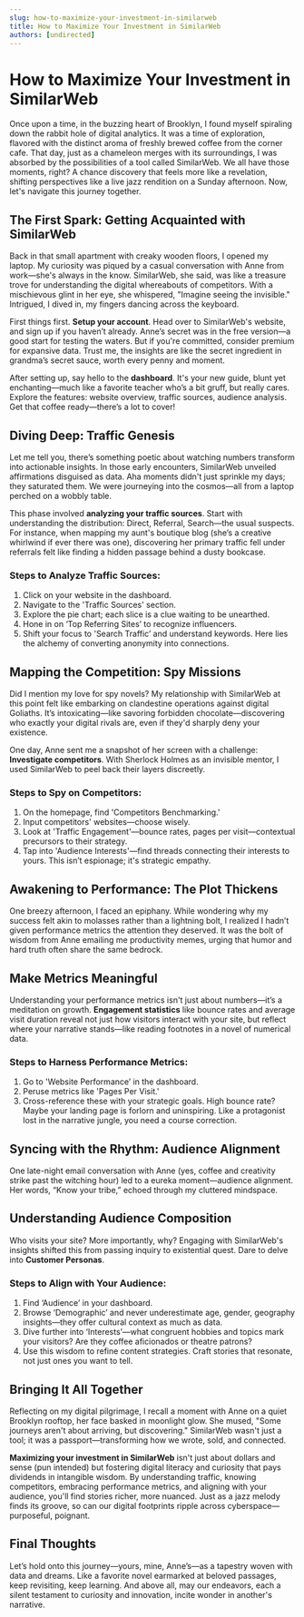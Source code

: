 ```yaml
---
slug: how-to-maximize-your-investment-in-similarweb
title: How to Maximize Your Investment in SimilarWeb
authors: [undirected]
---
```



# How to Maximize Your Investment in SimilarWeb

Once upon a time, in the buzzing heart of Brooklyn, I found myself spiraling down the rabbit hole of digital analytics. It was a time of exploration, flavored with the distinct aroma of freshly brewed coffee from the corner cafe. That day, just as a chameleon merges with its surroundings, I was absorbed by the possibilities of a tool called SimilarWeb. We all have those moments, right? A chance discovery that feels more like a revelation, shifting perspectives like a live jazz rendition on a Sunday afternoon. Now, let's navigate this journey together.

## The First Spark: Getting Acquainted with SimilarWeb

Back in that small apartment with creaky wooden floors, I opened my laptop. My curiosity was piqued by a casual conversation with Anne from work—she's always in the know. SimilarWeb, she said, was like a treasure trove for understanding the digital whereabouts of competitors. With a mischievous glint in her eye, she whispered, "Imagine seeing the invisible." Intrigued, I dived in, my fingers dancing across the keyboard.

First things first. **Setup your account**. Head over to SimilarWeb's website, and sign up if you haven’t already. Anne’s secret was in the free version—a good start for testing the waters. But if you're committed, consider premium for expansive data. Trust me, the insights are like the secret ingredient in grandma’s secret sauce, worth every penny and moment.

After setting up, say hello to the **dashboard**. It's your new guide, blunt yet enchanting—much like a favorite teacher who’s a bit gruff, but really cares. Explore the features: website overview, traffic sources, audience analysis. Get that coffee ready—there’s a lot to cover!

## Diving Deep: Traffic Genesis

Let me tell you, there’s something poetic about watching numbers transform into actionable insights. In those early encounters, SimilarWeb unveiled affirmations disguised as data. Aha moments didn't just sprinkle my days; they saturated them. We were journeying into the cosmos—all from a laptop perched on a wobbly table.

This phase involved **analyzing your traffic sources**. Start with understanding the distribution: Direct, Referral, Search—the usual suspects. For instance, when mapping my aunt's boutique blog (she’s a creative whirlwind if ever there was one), discovering her primary traffic fell under referrals felt like finding a hidden passage behind a dusty bookcase. 

### Steps to Analyze Traffic Sources:
1. Click on your website in the dashboard.
2. Navigate to the 'Traffic Sources' section.
3. Explore the pie chart; each slice is a clue waiting to be unearthed.
4. Hone in on ‘Top Referring Sites’ to recognize influencers.
5. Shift your focus to 'Search Traffic’ and understand keywords. Here lies the alchemy of converting anonymity into connections.

## Mapping the Competition: Spy Missions

Did I mention my love for spy novels? My relationship with SimilarWeb at this point felt like embarking on clandestine operations against digital Goliaths. It’s intoxicating—like savoring forbidden chocolate—discovering who exactly your digital rivals are, even if they'd sharply deny your existence.

One day, Anne sent me a snapshot of her screen with a challenge: **Investigate competitors**. With Sherlock Holmes as an invisible mentor, I used SimilarWeb to peel back their layers discreetly.

### Steps to Spy on Competitors:
1. On the homepage, find 'Competitors Benchmarking.'
2. Input competitors' websites—choose wisely.
3. Look at 'Traffic Engagement'—bounce rates, pages per visit—contextual precursors to their strategy.
4. Tap into 'Audience Interests'—find threads connecting their interests to yours. This isn’t espionage; it's strategic empathy.

## Awakening to Performance: The Plot Thickens

One breezy afternoon, I faced an epiphany. While wondering why my success felt akin to molasses rather than a lightning bolt, I realized I hadn’t given performance metrics the attention they deserved. It was the bolt of wisdom from Anne emailing me productivity memes, urging that humor and hard truth often share the same bedrock.

## Make Metrics Meaningful

Understanding your performance metrics isn't just about numbers—it’s a meditation on growth. **Engagement statistics** like bounce rates and average visit duration reveal not just how visitors interact with your site, but reflect where your narrative stands—like reading footnotes in a novel of numerical data.

### Steps to Harness Performance Metrics:
1. Go to 'Website Performance’ in the dashboard.
2. Peruse metrics like 'Pages Per Visit.'
3. Cross-reference these with your strategic goals. High bounce rate? Maybe your landing page is forlorn and uninspiring. Like a protagonist lost in the narrative jungle, you need a course correction.

## Syncing with the Rhythm: Audience Alignment

One late-night email conversation with Anne (yes, coffee and creativity strike past the witching hour) led to a eureka moment—audience alignment. Her words, “Know your tribe,” echoed through my cluttered mindspace. 

## Understanding Audience Composition

Who visits your site? More importantly, why? Engaging with SimilarWeb's insights shifted this from passing inquiry to existential quest. Dare to delve into **Customer Personas**.

### Steps to Align with Your Audience:
1. Find ‘Audience’ in your dashboard.
2. Browse ‘Demographic’ and never underestimate age, gender, geography insights—they offer cultural context as much as data.
3. Dive further into ‘Interests’—what congruent hobbies and topics mark your visitors? Are they coffee aficionados or theatre patrons?
4. Use this wisdom to refine content strategies. Craft stories that resonate, not just ones you want to tell.

## Bringing It All Together

Reflecting on my digital pilgrimage, I recall a moment with Anne on a quiet Brooklyn rooftop, her face basked in moonlight glow. She mused, "Some journeys aren't about arriving, but discovering." SimilarWeb wasn't just a tool; it was a passport—transforming how we wrote, sold, and connected.

**Maximizing your investment in SimilarWeb** isn't just about dollars and sense (pun intended) but fostering digital literacy and curiosity that pays dividends in intangible wisdom. By understanding traffic, knowing competitors, embracing performance metrics, and aligning with your audience, you'll find stories richer, more nuanced. Just as a jazz melody finds its groove, so can our digital footprints ripple across cyberspace—purposeful, poignant.

## Final Thoughts

Let’s hold onto this journey—yours, mine, Anne’s—as a tapestry woven with data and dreams. Like a favorite novel earmarked at beloved passages, keep revisiting, keep learning. And above all, may our endeavors, each a silent testament to curiosity and innovation, incite wonder in another's narrative.